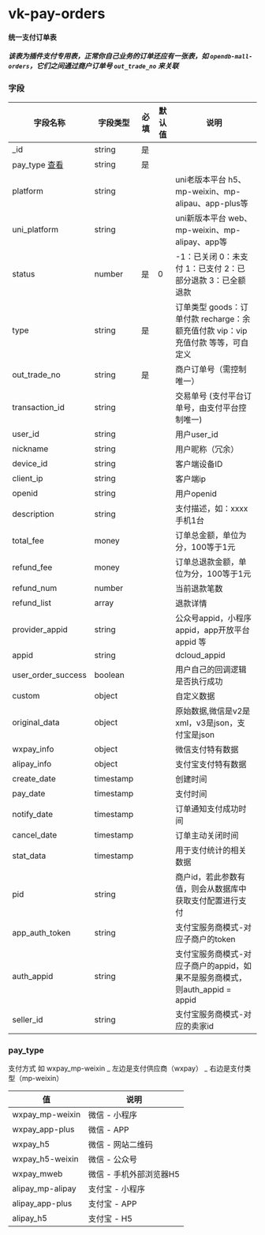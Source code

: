 # vk-pay-orders

#### 统一支付订单表

___该表为插件支付专用表，正常你自己业务的订单还应有一张表，如 `opendb-mall-orders`，它们之间通过商户订单号 `out_trade_no` 来关联___

### 字段

| 字段名称   | 字段类型       | 必填    | 默认值  | 说明 |
|------- |-----------|---------|-------|-------|
| _id    |  string   | 是  |   |  |
| pay_type [查看](#pay-type)   |  string   | 是  |   |  |
| platform    |  string   |   |   | uni老版本平台 h5、mp-weixin、mp-alipau、app-plus等 |
| uni_platform    |  string   |   |   | uni新版本平台 web、mp-weixin、mp-alipay、app等 |
| status    |  number   | 是  | 0  | -1：已关闭 0：未支付 1：已支付 2：已部分退款 3：已全额退款 |
| type    |  string   | 是  |   | 订单类型 goods：订单付款 recharge：余额充值付款 vip：vip充值付款 等等，可自定义 |
| out_trade_no    |  string   | 是  |   | 商户订单号（需控制唯一） |
| transaction_id    |  string   |   |   | 交易单号 (支付平台订单号，由支付平台控制唯一) |
| user_id    |  string   |   |   | 用户user_id |
| nickname    |  string   |   |   | 用户昵称（冗余） |
| device_id    |  string   |   |   | 客户端设备ID |
| client_ip    |  string   |   |   | 客户端ip |
| openid    |  string   |   |   | 用户openid |
| description    |  string   |   |   | 支付描述，如：xxxx手机1台 |
| total_fee    |  money   |   |   | 订单总金额，单位为分，100等于1元 |
| refund_fee    |  money   |   |   | 订单总退款金额，单位为分，100等于1元 |
| refund_num    |  number   |   |   | 当前退款笔数 |
| refund_list    |  array   |   |   | 退款详情 |
| provider_appid    |  string   |   |   | 公众号appid，小程序appid，app开放平台appid 等 |
| appid    |  string   |   |   | dcloud_appid |
| user_order_success    |  boolean   |   |   | 用户自己的回调逻辑是否执行成功 |
| custom    |  object   |   |   | 自定义数据|
| original_data    |  object   |   |   | 原始数据,微信是v2是xml，v3是json，支付宝是json |
| wxpay_info    |  object   |   |   | 微信支付特有数据 |
| alipay_info    |  object   |   |   | 支付宝支付特有数据 |
| create_date    |  timestamp   |   |   | 创建时间|
| pay_date    |  timestamp   |   |   | 支付时间|
| notify_date    |  timestamp   |   |   | 订单通知支付成功时间|
| cancel_date    |  timestamp   |   |   | 订单主动关闭时间|
| stat_data    |  timestamp   |   |   | 用于支付统计的相关数据|
| pid    |  string   |   |   | 商户id，若此参数有值，则会从数据库中获取支付配置进行支付|
| app_auth_token    |  string   |   |   | 支付宝服务商模式-对应子商户的token|
| auth_appid    |  string   |   |   | 支付宝服务商模式-对应子商户的appid，如果不是服务商模式，则auth_appid = appid|
| seller_id    |  string   |   |   | 支付宝服务商模式-对应的卖家id|

### pay_type

支付方式  如  wxpay_mp-weixin _ 左边是支付供应商（wxpay） _ 右边是支付类型（mp-weixin）

| 值   | 说明       | 
|------- |-----------|
| wxpay_mp-weixin     |  微信 - 小程序   |
| wxpay_app-plus    |  微信 - APP   |
| wxpay_h5     |   微信 - 网站二维码   |
| wxpay_h5-weixin     |   微信 - 公众号   |
| wxpay_mweb    |   微信 - 手机外部浏览器H5   |
| alipay_mp-alipay    |  支付宝 - 小程序   |
| alipay_app-plus    |  支付宝 - APP   |
| alipay_h5     |  支付宝 - H5    |
